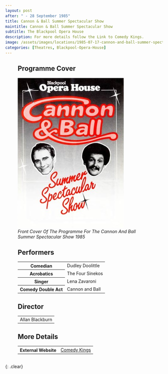 ```yaml
---
layout: post
after: " - 28 September 1985"
title: Cannon & Ball Summer Spectacular Show
maintitle: Cannon & Ball Summer Spectacular Show
subtitle: The Blackpool Opera House
description: For more details follow the Link to Comedy Kings.
image: /assets/images/locations/1985-07-17-cannon-and-ball-summer-spectacular-front-cover.jpg
categories: [Theatres, Blackpool-Opera-House]
---
```


<figure class="fig1">
<figcaption>
<h2>Programme Cover</h2>
</figcaption>
<img src="/assets/images/locations/1985-07-17-cannon-and-ball-summer-spectacular-front-cover.jpg" class="full-width" />
<figcaption>
<cite>Front Cover Of The Programme For The Cannon And Ball Summer Spectacular Show 1985</cite>
</figcaption>
</figure>

<figure class="fig2">
<figcaption>
<h2>Performers</h2>
</figcaption>
<table>
<tr><th>Comedian</th><td>Dudley Doolittle</td></tr>
<tr><th>Acrobatics</th><td>The Four Sinekos</td></tr>
<tr><th>Singer</th><td>Lena Zavaroni</td></tr>
<tr><th>Comedy Double Act</th><td>Cannon and Ball</td></tr>
</table>
<figcaption>
<h2>Director</h2>
</figcaption>
<table>
<tr><td>Allan Blackburn</td></tr>
</table>
<figcaption>
<h2>More Details</h2>
</figcaption>
<table>
<tr><th>External Website</th><td><a href="http://www.comedykings.co.uk/index.php/summer-1985-blackpool">Comedy Kings</a></td></tr>
</table>
</figure>

<br />{: .clear}

